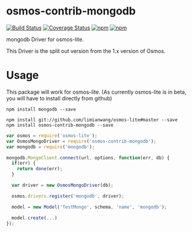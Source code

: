 # osmos-contrib-mongodb

[![Build Status](https://travis-ci.org/limianwang/osmos-contrib-mongodb.svg?branch=master)](https://travis-ci.org/limianwang/osmos-contrib-mongodb)
[![Coverage Status](https://coveralls.io/repos/limianwang/osmos-contrib-mongodb/badge.svg?branch=master)](https://coveralls.io/r/limianwang/osmos-contrib-mongodb?branch=master)
[![npm](https://img.shields.io/npm/v/osmos-contrib-mongodb.svg?style=flat-square)](https://www.npmjs.com/package/osmos-contrib-mongodb)
[![npm](https://img.shields.io/npm/dm/osmos-contrib-mongodb.svg?style=flat-square)](https://www.npmjs.com/package/osmos-contrib-mongodb)

mongodb Driver for osmos-lite.

This Driver is the split out version from the 1.x version of Osmos.

# Usage

This package will work for osmos-lite. (As currently osmos-lite is in beta, you will have to install directly from github)

```
npm install mongodb --save

npm install git://github.com/limianwang/osmos-lite#master --save
npm install osmos-contrib-mongodb --save
```

```js
var osmos = require('osmos-lite');
var OsmosMongoDriver = require('osmos-contrib-mongodb');
var mongodb = require('mongodb');

mongodb.MongoClient.connect(url, options, function(err, db) {
  if(err) {
    return done(err);
  }

  var driver = new OsmosMongoDriver(db);

  osmos.drivers.register('mongodb', driver);

  model = new Model('TestMongo', schema, 'name', 'mongodb');

  model.create(...)
});
```
